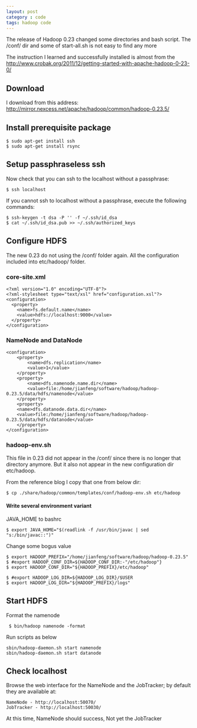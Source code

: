 ```yaml
---
layout: post
category : code
tags: hadoop code
---
```


The release of Hadoop 0.23 changed some directories and bash script.
The /conf/ dir and some of start-all.sh is not easy to find any more

The instruction I learned and successfully installed is almost from the 
<http://www.crobak.org/2011/12/getting-started-with-apache-hadoop-0-23-0/>

## Download
I download from this address: <http://mirror.nexcess.net/apache/hadoop/common/hadoop-0.23.5/>

## Install prerequisite package

    $ sudo apt-get install ssh 
    $ sudo apt-get install rsync

## Setup passphraseless ssh
Now check that you can ssh to the localhost without a passphrase:

    $ ssh localhost

If you cannot ssh to localhost without a passphrase, execute the following commands:

    $ ssh-keygen -t dsa -P '' -f ~/.ssh/id_dsa 
    $ cat ~/.ssh/id_dsa.pub >> ~/.ssh/authorized_keys

## Configure HDFS
The new 0.23 do not using the /conf/ folder again. All the configuration included into etc/hadoop/ folder.

### core-site.xml

    <?xml version="1.0" encoding="UTF-8"?>
    <?xml-stylesheet type="text/xsl" href="configuration.xsl"?>
    <configuration>
      <property>
        <name>fs.default.name</name>
        <value>hdfs://localhost:9000</value>
      </property>
    </configuration>

### NameNode and DataNode

    <configuration>
        <property>
            <name>dfs.replication</name>
            <value>1</value>
        </property>
        <property>
            <name>dfs.namenode.name.dir</name>
            <value>file:/home/jianfeng/software/hadoop/hadoop-0.23.5/data/hdfs/namenode</value>
        </property>
        <property>
        <name>dfs.datanode.data.dir</name>
        <value>file:/home/jianfeng/software/hadoop/hadoop-0.23.5/data/hdfs/datanode</value>
        </property>
    </configuration>

### hadoop-env.sh
This file in 0.23 did not appear in the /conf/ since there is no longer that directory anymore. 
But it also not appear in the new configuration dir etc/hadoop.

From the reference blog I copy that one from below dir:

    $ cp ./share/hadoop/common/templates/conf/hadoop-env.sh etc/hadoop

#### Write several environment variant 
JAVA_HOME to bashrc
    
    $ export JAVA_HOME="$(readlink -f /usr/bin/javac | sed "s:/bin/javac::")"

Change some bogus value

    $ export HADOOP_PREFIX="/home/jianfeng/software/hadoop/hadoop-0.23.5"
    $ #export HADOOP_CONF_DIR=${HADOOP_CONF_DIR:-"/etc/hadoop"}
    $ export HADOOP_CONF_DIR="${HADOOP_PREFIX}/etc/hadoop" 

    $ #export HADOOP_LOG_DIR=${HADOOP_LOG_DIR}/$USER
    $ export HADOOP_LOG_DIR="${HADOOP_PREFIX}/logs"

## Start HDFS
Format the namenode

     $ bin/hadoop namenode -format

Run scripts as below

    sbin/hadoop-daemon.sh start namenode
    sbin/hadoop-daemon.sh start datanode

## Check localhost
Browse the web interface for the NameNode and the JobTracker; by default they are available at:

    NameNode - http://localhost:50070/
    JobTracker - http://localhost:50030/
    
At this time, NameNode should success, Not yet the JobTracker


